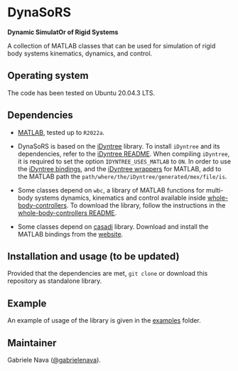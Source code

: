 # DynaSoRS

**Dynamic SimulatOr of Rigid Systems**

A collection of MATLAB classes that can be used for simulation of rigid body systems kinematics, dynamics, and control.

## Operating system

The code has been tested on Ubuntu 20.04.3 LTS.

## Dependencies

- [MATLAB](https://it.mathworks.com/products/matlab.html), tested up to `R2022a`.

- DynaSoRS is based on the [iDyntree](https://github.com/robotology/idyntree) library. To install `iDyntree` and its dependencies, refer to the [iDyntree README](https://github.com/robotology/idyntree#installation). When compiling `iDyntree`, it is required to set the option `IDYNTREE_USES_MATLAB` to `ON`. In order to use the [iDyntree bindings](https://github.com/robotology/idyntree/tree/master/bindings/matlab), and the [iDyntree wrappers](https://github.com/robotology/idyntree/tree/master/bindings/matlab/+iDynTreeWrappers) for MATLAB, add to the MATLAB path the `path/where/the/iDyntree/generated/mex/file/is`.

- Some classes depend on `wbc`, a library of MATLAB functions for multi-body systems dynamics, kinematics and control available inside [whole-body-controllers](https://github.com/robotology/whole-body-controllers). To download the library, follow the instructions in the [whole-body-controllers README](https://github.com/robotology/whole-body-controllers/blob/master/README.md#installation-and-usage).

- Some classes depend on [casadi](https://web.casadi.org/) library. Download and install the MATLAB bindings from the [website](https://web.casadi.org/get/).

## Installation and usage (to be updated)

Provided that the dependencies are met, `git clone` or download this repository as standalone library.

## Example

An example of usage of the library is given in the [examples](examples) folder.

## Maintainer

Gabriele Nava ([@gabrielenava](https://github.com/gabrielenava)).
